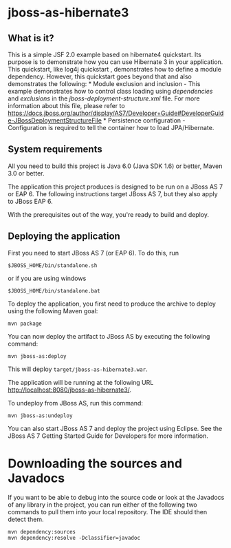 jboss-as-hibernate3
========================

What is it?
-----------

This is a simple JSF 2.0 example based on hibernate4 quickstart. Its purpose is to demonstrate how you can use Hibernate 3 in your application.
This quickstart, like log4j quickstart , demonstrates how to define a module dependency. However, this quickstart goes beyond that and also demonstrates the following:
    * Module exclusion and inclusion - This example demonstrates how to control class loading using *dependencies* and *exclusions* in the *jboss-deployment-structure.xml* file. For more information about this file, please refer to <https://docs.jboss.org/author/display/AS7/Developer+Guide#DeveloperGuide-JBossDeploymentStructureFile>
    * Persistence configuration - Configuration is required to tell the container how to load JPA/Hibernate.
 
System requirements
-------------------

All you need to build this project is Java 6.0 (Java SDK 1.6) or better, Maven
3.0 or better.

The application this project produces is designed to be run on a JBoss AS 7 or EAP 6.
The following instructions target JBoss AS 7, but they also apply to JBoss EAP 6.

With the prerequisites out of the way, you're ready to build and deploy.

Deploying the application
-------------------------

First you need to start JBoss AS 7 (or EAP 6). To do this, run

    $JBOSS_HOME/bin/standalone.sh

or if you are using windows

    $JBOSS_HOME/bin/standalone.bat

To deploy the application, you first need to produce the archive to deploy using
the following Maven goal:

    mvn package

You can now deploy the artifact to JBoss AS by executing the following command:

    mvn jboss-as:deploy

This will deploy `target/jboss-as-hibernate3.war`.

The application will be running at the following URL <http://localhost:8080/jboss-as-hibernate3/>.

To undeploy from JBoss AS, run this command:

    mvn jboss-as:undeploy

You can also start JBoss AS 7 and deploy the project using Eclipse. See the JBoss AS 7
Getting Started Guide for Developers for more information.

Downloading the sources and Javadocs
====================================

If you want to be able to debug into the source code or look at the Javadocs
of any library in the project, you can run either of the following two
commands to pull them into your local repository. The IDE should then detect
them.

    mvn dependency:sources
    mvn dependency:resolve -Dclassifier=javadoc
